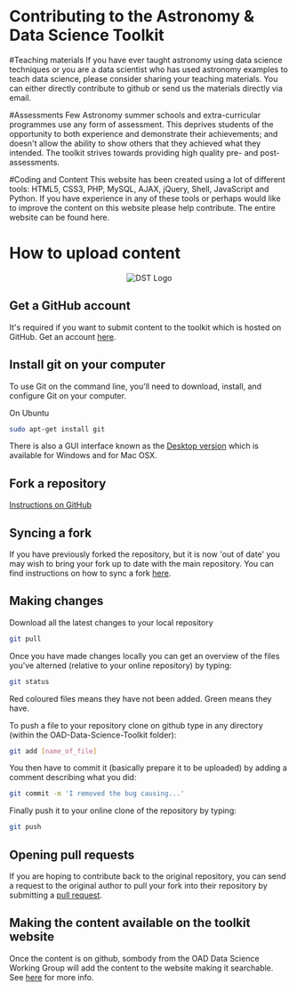 Contributing to the Astronomy & Data Science Toolkit
===================

#Teaching materials
If you have ever taught astronomy using data science techniques or you are a data scientist who has used astronomy examples to teach data science, please consider sharing your teaching materials. You can either directly contribute to github or send us the materials directly via email.

#Assessments
Few Astronomy summer schools and extra-curricular programmes use any form of assessment. This deprives students of the opportunity to both experience and demonstrate their achievements; and doesn't allow the ability to show others that they achieved what they intended. The toolkit strives towards providing high quality pre- and post-assessments.

#Coding and Content
This website has been created using a lot of different tools: HTML5, CSS3, PHP, MySQL, AJAX, jQuery, Shell, JavaScript and Python. If you have experience in any of these tools or perhaps would like to improve the content on this website please help contribute. The entire website can be found here.

How to upload content
===================

<p align="center"><img src="https://raw.githubusercontent.com/astro4dev/OAD-Data-Science-Toolkit/master/img/DST_logo_250px.png" alt="DST Logo"/></p>

## Get a GitHub account

It's required if you want to submit content to the toolkit which is hosted on GitHub. Get an account <a href="https://github.com/" target="_blank">here</a>.

## Install git on your computer
To use Git on the command line, you'll need to download, install, and configure Git on your computer.

On Ubuntu
```sh
sudo apt-get install git
```

There is also a GUI interface known as the
<a href="https://desktop.github.com/" target="_blank">Desktop version</a> which is available for Windows and for Mac OSX.

## Fork a repository
<a href="https://help.github.com/articles/fork-a-repo/" target="_blank">Instructions on GitHub</a>

## Syncing a fork
If you have previously forked the repository, but it is now 'out of date' you may wish to bring your fork up to date with the main repository. You can find instructions on how to sync a fork <a href="https://help.github.com/articles/syncing-a-fork/" target="_blank">here</a>.

## Making changes

Download all the latest changes to your local repository
```sh
git pull
```

Once you have made changes locally you can get an overview of the files you've alterned (relative to your online repository) by typing:
```sh
git status
```
Red coloured files means they have not been added. Green means they have.

To push a file to your repository clone on github type in any directory (within the 
OAD-Data-Science-Toolkit folder):
```sh
git add [name_of_file]
```

You then have to commit it (basically prepare it to be uploaded) by adding a comment describing what you did:
```sh
git commit -m 'I removed the bug causing...'
```

Finally push it to your online clone of the repository by typing:
```sh
git push
```

## Opening pull requests
If you are hoping to contribute back to the original repository, you can send a request to the original author to pull your fork into their repository by submitting a <a href="https://help.github.com/articles/about-pull-requests/" target="_blank">pull request</a>.

## Making the content available on the toolkit website
Once the content is on github, sombody from the OAD Data Science Working Group will add the content to the website making it searchable. See [here](How_the_toolkit_works.md) for more info.